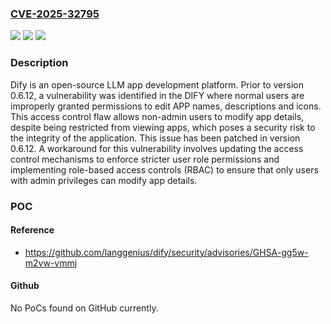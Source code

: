 ### [CVE-2025-32795](https://cve.mitre.org/cgi-bin/cvename.cgi?name=CVE-2025-32795)
![](https://img.shields.io/static/v1?label=Product&message=dify&color=blue)
![](https://img.shields.io/static/v1?label=Version&message=%3D%20%3C%200.6.12%20&color=brighgreen)
![](https://img.shields.io/static/v1?label=Vulnerability&message=CWE-284%3A%20Improper%20Access%20Control&color=brighgreen)

### Description

Dify is an open-source LLM app development platform. Prior to version 0.6.12, a vulnerability was identified in the DIFY where normal users are improperly granted permissions to edit APP names, descriptions and icons. This access control flaw allows non-admin users to modify app details, despite being restricted from viewing apps, which poses a security risk to the integrity of the application. This issue has been patched in version 0.6.12. A workaround for this vulnerability involves updating the access control mechanisms to enforce stricter user role permissions and implementing role-based access controls (RBAC) to ensure that only users with admin privileges can modify app details.

### POC

#### Reference
- https://github.com/langgenius/dify/security/advisories/GHSA-gg5w-m2vw-vmmj

#### Github
No PoCs found on GitHub currently.


